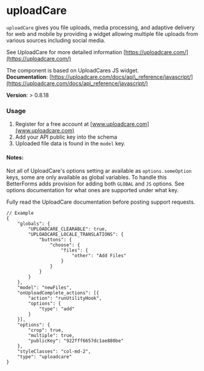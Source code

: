 # uploadCare

`uploadCare` gives you file uploads, media processing, and adaptive delivery for web and mobile by providing a widget allowing multiple file uploads from various sources including social media. 

See UploadCare for more detailed information [https://uploadcare.com/](https://uploadcare.com/)

The component is based on UploadCares JS widget.   
**Documentation**: [https://uploadcare.com/docs/api\_reference/javascript/](https://uploadcare.com/docs/api_reference/javascript/) 

**Version**: &gt; 0.8.18

### Usage

1. Register for a free account at [www.uploadcare.com](www.uploadcare.com)
2. Add your API public key into the schema
3. Uploaded file data is found in the `model` key.

#### Notes:

Not all of UploadCare's options setting ar available as `options.someOption` keys, some are only available as global variables. To handle this BetterForms adds provision for adding both `GLOBAL` and `JS` options. See options documentation for what ones are supported under what key.

Fully read the UploadCare documentation before posting support requests.

```text
// Example
{
    "globals": {
        "UPLOADCARE_CLEARABLE": true,
        "UPLOADCARE_LOCALE_TRANSLATIONS": {
            "buttons": {
                "choose": {
                    "files": {
                        "other": "Add Files"
                    }
                }
            }
        }
    },
    "model": "newFiles",
    "onUploadComplete_actions": [{
        "action": "runUtilityHook",
        "options": {
            "type": "add"
        }
    }],
    "options": {
        "crop": true,
        "multiple": true,
        "publicKey": "922fff6657dc1ae880be"
    },
    "styleClasses": "col-md-2",
    "type": "uploadcare"
}


```

